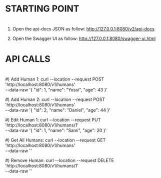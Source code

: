 

# ######################################################################################
#          STARTING POINT
# ######################################################################################

1) Open the api-docs JSON as follow:
http://127.0.0.1:8080/v2/api-docs

2) Open the Swagger UI as follow: 
http://127.0.0.1:8080/swagger-ui.html



# ######################################################################################
#          API CALLS
# ######################################################################################

#)  Add Human 1:
curl --location --request POST 'http://localhost:8080/v1/humans' \
--data-raw '{
    "id": 1,
    "name": "Yossi",
    "age": 43
}'


#)  Add Human 2:
curl --location --request POST 'http://localhost:8080/v1/humans' \
--data-raw '{
    "id": 2,
    "name": "Daniel",
    "age": 44
}'


#)  Edit Human 1:
curl --location --request PUT 'http://localhost:8080/v1/humans/1' \
--data-raw '{
    "id": 1,
    "name": "Sami",
    "age": 20
}'

#)  Get All Humans:
curl --location --request GET 'http://localhost:8080/v1/humans' \
--data-raw ''


#)  Remove Human: 
curl --location --request DELETE 'http://localhost:8080/v1/humans/1' \
--data-raw ''






